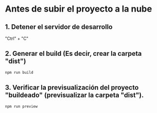 # Antes de subir el proyecto a la nube

## 1. Detener el servidor de desarrollo

"Ctrl" + "C"

## 2. Generar el build (Es decir, crear la carpeta "dist")

```sh
npm run build
```

## 3. Verificar la previsualización del proyecto "buildeado" (previsualizar la carpeta "dist").

```
npm run preview
```